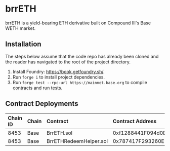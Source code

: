 # brrETH

brrETH is a yield-bearing ETH derivative built on Compound III's Base WETH market.

## Installation

The steps below assume that the code repo has already been cloned and the reader has navigated to the root of the project directory.

1. Install Foundry: https://book.getfoundry.sh/.
2. Run `forge i` to install project dependencies.
3. Run `forge test --rpc-url https://mainnet.base.org` to compile contracts and run tests.

## Contract Deployments

| Chain ID         | Chain             | Contract | Contract Address                           | Deployment Tx |
| :--------------- | :---------------- | :----------------------------------------- | :----------------------------------------- | :------------ |
| 8453                | Base  | BrrETH.sol | 0xf1288441F094d0D73bcA4E57dDd07829B34de681 | [BaseScan](https://basescan.org/tx/0x290db9109fe03745ffeba27eba0df25695012eadb427799f14155f9e2be6f55e) |
| 8453                | Base  | BrrETHRedeemHelper.sol | 0x787417F293260E9800327ABFeE99874B108a6c5b | [BaseScan](https://basescan.org/tx/0xd959d51d62f67805580899b5b12437916227463e155ed31d8a7c0ae1270959be) |
